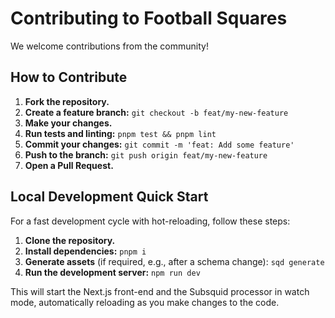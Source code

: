 # Contributing to Football Squares

We welcome contributions from the community!

## How to Contribute

1.  **Fork the repository.**
2.  **Create a feature branch:** `git checkout -b feat/my-new-feature`
3.  **Make your changes.**
4.  **Run tests and linting:** `pnpm test && pnpm lint`
5.  **Commit your changes:** `git commit -m 'feat: Add some feature'`
6.  **Push to the branch:** `git push origin feat/my-new-feature`
7.  **Open a Pull Request.**

## Local Development Quick Start

For a fast development cycle with hot-reloading, follow these steps:

1.  **Clone the repository.**
2.  **Install dependencies:** `pnpm i`
3.  **Generate assets** (if required, e.g., after a schema change): `sqd generate`
4.  **Run the development server:** `npm run dev`

This will start the Next.js front-end and the Subsquid processor in watch mode, automatically reloading as you make changes to the code.
